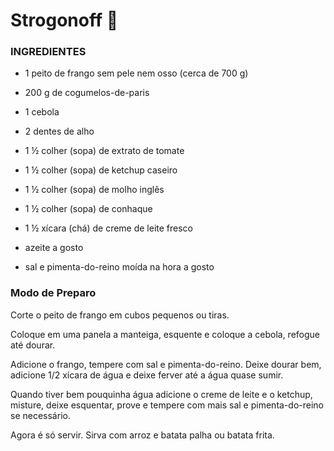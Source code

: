 # Strogonoff :chicken:

### INGREDIENTES

- 1 peito de frango sem pele nem osso (cerca de 700 g)

- 200 g de cogumelos-de-paris

- 1 cebola

- 2 dentes de alho

- 1 ½ colher (sopa) de extrato de tomate

- 1 ½ colher (sopa) de ketchup caseiro

- 1 ½ colher (sopa) de molho inglês

- 1 ½ colher (sopa) de conhaque

- 1 ½ xícara (chá) de creme de leite fresco

- azeite a gosto

- sal e pimenta-do-reino moída na hora a gosto

  

### Modo de Preparo

Corte o peito de frango em cubos pequenos ou tiras.

Coloque em uma panela a manteiga, esquente e coloque a cebola, refogue até dourar.

Adicione o frango, tempere com sal e pimenta-do-reino. Deixe dourar bem, adicione 1/2 xícara de água e deixe ferver até a água quase sumir.

Quando tiver bem pouquinha água adicione o creme de leite e o ketchup, misture, deixe esquentar, prove e tempere com mais sal e pimenta-do-reino se necessário.

Agora é só servir. Sirva com arroz e batata palha ou batata frita.





